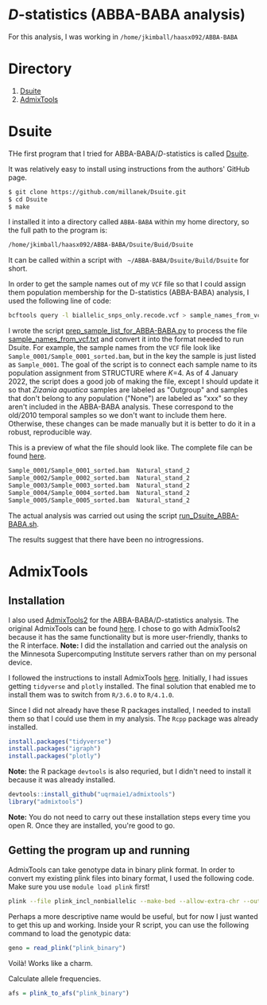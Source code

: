 # _D_-statistics (ABBA-BABA analysis)

For this analysis, I was working in `/home/jkimball/haasx092/ABBA-BABA`

# Directory
1. [Dsuite](#Dsuite)
2. [AdmixTools](#AdmixTools)

# Dsuite
THe first program that I tried for ABBA-BABA/_D_-statistics is called [Dsuite](https://github.com/millanek/Dsuite).

It was relatively easy to install using instructions from the authors' GitHub page.
```bash
$ git clone https://github.com/millanek/Dsuite.git
$ cd Dsuite
$ make
```
I installed it into a directory called `ABBA-BABA` within my home directory, so the full path to the program is:
```bash
/home/jkimball/haasx092/ABBA-BABA/Dsuite/Buid/Dsuite
```
It can be called within a script with ` ~/ABBA-BABA/Dsuite/Build/Dsuite` for short.

In order to get the sample names out of my `VCF` file so that I could assign them population membership for the D-statistics (ABBA-BABA) analysis, I used the following line of code:
```bash
bcftools query -l biallelic_snps_only.recode.vcf > sample_names_from_vcf.txt
```

I wrote the script [prep_sample_list_for_ABBA-BABA.py](prep_sample_list_for_ABBA-BABA.py) to process the file [sample_names_from_vcf.txt](sample_names_from_vcf.txt) and convert it into the format needed to run Dsuite. For example, the sample names from the `VCF` file look like `Sample_0001/Sample_0001_sorted.bam`, but in the key the sample is just listed as `Sample_0001`. The goal of the script is to connect each sample name to its population assignment from STRUCTURE where _K_=4. As of 4 January 2022, the script does a good job of making the file, except I should update it so that _Zizania aquatica_ samples are labeled as "Outgroup" and samples that don't belong to any population ("None") are labeled as "xxx" so they aren't included in the ABBA-BABA analysis. These correspond to the old/2010 temporal samples so we don't want to include them here. Otherwise, these changes can be made manually but it is better to do it in a robust, reproducible way.

This is a preview of what the file should look like. The complete file can be found [here](sample_list_with_key.txt).
```bash
Sample_0001/Sample_0001_sorted.bam  Natural_stand_2
Sample_0002/Sample_0002_sorted.bam  Natural_stand_2
Sample_0003/Sample_0003_sorted.bam  Natural_stand_2
Sample_0004/Sample_0004_sorted.bam  Natural_stand_2
Sample_0005/Sample_0005_sorted.bam  Natural_stand_2
```

The actual analysis was carried out using the script [run_Dsuite_ABBA-BABA.sh](run_Dsuite_ABBA-BABA.sh).

The results suggest that there have been no introgressions.

# AdmixTools
## Installation
I also used [AdmixTools2](https://github.com/uqrmaie1/admixtools) for the ABBA-BABA/_D_-statistics analysis. The original AdmixTools can be found [here](https://github.com/DReichLab/AdmixTools/tree/master/src). I chose to go with AdmixTools2 because it has the same functionality but is more user-friendly, thanks to the R interface. **Note:** I did the installation and carried out the analysis on the Minnesota Supercomputing Institute servers rather than on my personal device.

I followed the instructions to install AdmixTools [here](https://github.com/uqrmaie1/admixtools). Initially, I had issues getting `tidyverse` and `plotly` installed. The final solution that enabled me to install them was to switch from `R/3.6.0` to `R/4.1.0`.

Since I did not already have these R packages installed, I needed to install them so that I could use them in my analysis. The `Rcpp` package was already installed.
```R
install.packages("tidyverse")
install.packages("igraph")
install.packages("plotly")
```
**Note:** the R package `devtools` is also requried, but I didn't need to install it because it was already installed.
```R
devtools::install_github("uqrmaie1/admixtools")
library("admixtools")
```
**Note:** You do not need to carry out these installation steps every time you open R. Once they are installed, you're good to go.

## Getting the program up and running

AdmixTools can take genotype data in binary plink format. In order to convert my existing plink files into binary format, I used the following code. Make sure you use `module load plink` first!
```bash
plink --file plink_incl_nonbiallelic --make-bed --allow-extra-chr --out plink_binary
```

Perhaps a more descriptive name would be useful, but for now I just wanted to get this up and working. Inside your R script, you can use the following command to load the genotypic data:
```R
geno = read_plink("plink_binary")
```
Voilà! Works like a charm.

Calculate allele frequencies.
```R
afs = plink_to_afs("plink_binary")
```
